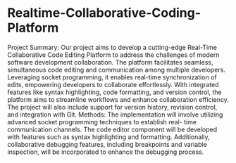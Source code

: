# Realtime-Collaborative-Coding-Platform
Project Summary: Our project aims to develop a cutting-edge Real-Time Collaborative Code Editing Platform to
address the challenges of modern software development collaboration. The platform facilitates seamless,
simultaneous code editing and communication among multiple developers. Leveraging socket programming, it
enables real-time synchronization of edits, empowering developers to collaborate effortlessly. With integrated
features like syntax highlighting, code formatting, and version control, the platform aims to streamline
workflows and enhance collaboration efficiency. The project will also include support for version history,
revision control, and integration with Git.
Methods: The implementation will involve utilizing advanced socket programming techniques to establish real-
time communication channels. The code editor component will be developed with features such as syntax
highlighting and formatting. Additionally, collaborative debugging features, including breakpoints and variable
inspection, will be incorporated to enhance the debugging process.
